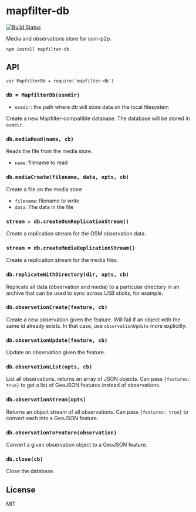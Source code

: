 # mapfilter-db

[![Build
Status](https://travis-ci.org/digidem/mapfilter-db.svg?branch=master)](https://travis-ci.org/digidem/mapfilter-db)


Media and observations store for osm-p2p.

```
npm install mapfilter-db
```

## API

```
var MapfilterDb = require('mapfilter-db')
```

### `db = MapfilterDb(osmdir)`

* `osmdir`: the path where db will store data on the local filesystem

Create a new Mapfilter-compatible database. The database will be stored in `osmdir`.

### `db.mediaRead(name, cb)`

Reads the file from the media store.

* `name`: filename to read

### `db.mediaCreate(filename, data, opts, cb)`

Create a file on the media store

* `filename`: filename to write
* `data`: The data in the file

### `stream = db.createOsmReplicationStream()`

Create a replication stream for the OSM observation data.

### `stream = db.createMediaReplicationStream()`

Create a replication stream for the media files.

### `db.replicateWithDirectory(dir, opts, cb)`

Replicate all data (observation and media) to a particular directory in an archive
that can be used to sync across USB sticks, for example.

### `db.observationCreate(feature, cb)`

Create a new observation given the feature. Will fail if an object with the
same id already exists. In that case, use `observationUpdate` more explicitly.

### `db.observationUpdate(feature, cb)`

Update an observation given the feature.

### `db.observationList(opts, cb)`

List all observations, returns an array of JSON objects. Can pass `{features: true}` to get a list of GeoJSON features instead of observations.

### `db.observationStream(opts)`

Returns an object stream of all observations. Can pass `{features: true}` to convert each into a GeoJSON feature.

### `db.observationToFeature(observation)`

Convert a given observation object to a GeoJSON feature.

### `db.close(cb)`

Close the database.

## License

MIT
